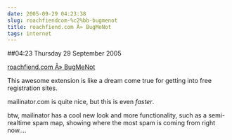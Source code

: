 ```yaml
---
date: 2005-09-29 04:23:38
slug: roachfiendcom-%c2%bb-bugmenot
title: roachfiend.com Â» BugMeNot
tags: internet
---
```


##04:23 Thursday 29 September 2005

[roachfiend.com Â» BugMeNot](http://roachfiend.com/archives/2005/02/07/bugmenot/)

This awesome extension is like a dream come true for getting into free registration sites.   

mailinator.com is quite nice, but this is even *faster*.

btw, mailinator has a cool new look and more functionality, such as a semi-realtime spam map, showing where the most spam is coming from right now....

